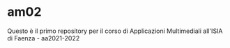 # am02
Questo è il primo repository per il corso di Applicazioni Multimediali all'ISIA di Faenza - aa2021-2022

